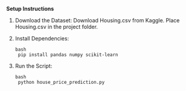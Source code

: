 **Setup Instructions**
1. Download the Dataset:
  Download Housing.csv from Kaggle.
  Place Housing.csv in the project folder.

2. Install Dependencies:

       bash
        pip install pandas numpy scikit-learn
3. Run the Script:

       bash  
        python house_price_prediction.py
